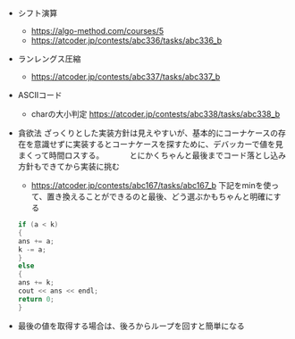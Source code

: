 - シフト演算
    - https://algo-method.com/courses/5
    - https://atcoder.jp/contests/abc336/tasks/abc336_b

- ランレングス圧縮
    - https://atcoder.jp/contests/abc337/tasks/abc337_b

- ASCIIコード
    - charの大小判定  https://atcoder.jp/contests/abc338/tasks/abc338_b

- 貪欲法 ざっくりとした実装方針は見えやすいが、基本的にコーナケースの存在を意識せずに実装するとコーナケースを探すために、デバッカーで値を見まくって時間ロスする。
　　　とにかくちゃんと最後までコード落とし込み方針もできてから実装に挑む
    - https://atcoder.jp/contests/abc167/tasks/abc167_b
    下記をminを使って、置き換えることができるのと最後、どう選ぶかもちゃんと明確にする
    ```cpp    
    if (a < k)
  {
    ans += a;
    k -= a;
  }
  else
  {
    ans += k;
    cout << ans << endl;
    return 0;
  }
    ```

- 最後の値を取得する場合は、後ろからループを回すと簡単になる
